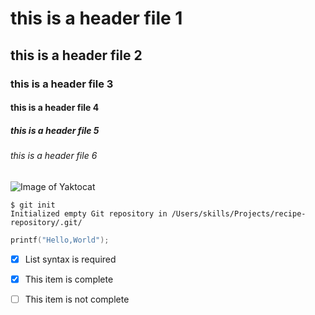 # this is a header file 1
## this is a header file 2
### this is a header file 3
#### this is a header file 4
##### this is a header file 5
###### this is a header file 6
![Image of Yaktocat](https://octodex.github.com/images/yaktocat.png)
```
$ git init
Initialized empty Git repository in /Users/skills/Projects/recipe-repository/.git/
```
``` c
printf("Hello,World");
```
- [x] List syntax is required
- [x] This item is complete
- [ ] This item is not complete














